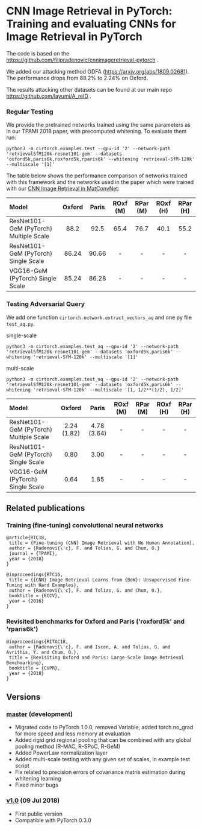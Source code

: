 # CNN Image Retrieval in PyTorch: Training and evaluating CNNs for Image Retrieval in PyTorch

The code is based on the https://github.com/filipradenovic/cnnimageretrieval-pytorch .

We added our attacking method ODFA (https://arxiv.org/abs/1809.02681).  The performance drops from 88.2% to 2.24% on Oxford.

The results attacking other datasets can be found at our main repo https://github.com/layumi/A_reID .

### Regular Testing

We provide the pretrained networks trained using the same parameters as in our TPAMI 2018 paper, with precomputed whitening. To evaluate them run:
```
python3 -m cirtorch.examples.test --gpu-id '2' --network-path 'retrievalSfM120k-resnet101-gem' --datasets 'oxford5k,paris6k,roxford5k,rparis6k' --whitening 'retrieval-SfM-120k' --multiscale '[1]'
```

The table below shows the performance comparison of networks trained with this framework and the networks used in the paper which were trained with our [CNN Image Retrieval in MatConvNet](https://github.com/filipradenovic/cnnimageretrieval):

| Model | Oxford | Paris | ROxf (M) | RPar (M) | ROxf (H) | RPar (H) |
|:------|:------:|:------:|:------:|:------:|:------:|:------:|
| ResNet101-GeM (PyTorch) Multiple Scale | 88.2 | 92.5 | 65.4 | 76.7 | 40.1 | 55.2 |
| ResNet101-GeM (PyTorch) Single Scale   | 86.24 |  90.66  | - | - | - | - |
| VGG16-GeM (PyTorch) Single Scale   | 85.24 |  86.28  | - | - | - | - |

### Testing Adversarial Query
We add one function `cirtorch.network.extract_vectors_aq` and one py file `test_aq.py`.

single-scale
```
python3 -m cirtorch.examples.test_aq --gpu-id '2' --network-path 'retrievalSfM120k-resnet101-gem' --datasets 'oxford5k,paris6k' --whitening 'retrieval-SfM-120k' --multiscale '[1]'
```

multi-scale
```
python3 -m cirtorch.examples.test_aq --gpu-id '2' --network-path 'retrievalSfM120k-resnet101-gem' --datasets 'oxford5k,paris6k' --whitening 'retrieval-SfM-120k' --multiscale '[1, 1/2**(1/2), 1/2]'
```

| Model | Oxford | Paris | ROxf (M) | RPar (M) | ROxf (H) | RPar (H) |
|:------|:------:|:------:|:------:|:------:|:------:|:------:|
| ResNet101-GeM (PyTorch) Multiple Scale | 2.24 (1.82) | 4.78 (3.64) | - | - | - | - |
| ResNet101-GeM (PyTorch) Single Scale  | 0.80 | 3.00 | - | - | - | - |
| VGG16-GeM (PyTorch) Single Scale   | 0.64 | 1.85 | - | - | - | - |

## Related publications

### Training (fine-tuning) convolutional neural networks 
```
@article{RTC18,
 title = {Fine-tuning {CNN} Image Retrieval with No Human Annotation},
 author = {Radenovi{\'c}, F. and Tolias, G. and Chum, O.}
 journal = {TPAMI},
 year = {2018}
}
```
```
@inproceedings{RTC16,
 title = {{CNN} Image Retrieval Learns from {BoW}: Unsupervised Fine-Tuning with Hard Examples},
 author = {Radenovi{\'c}, F. and Tolias, G. and Chum, O.},
 booktitle = {ECCV},
 year = {2016}
}
```

### Revisited benchmarks for Oxford and Paris ('roxford5k' and 'rparis6k')
```
@inproceedings{RITAC18,
 author = {Radenovi{\'c}, F. and Iscen, A. and Tolias, G. and Avrithis, Y. and Chum, O.},
 title = {Revisiting Oxford and Paris: Large-Scale Image Retrieval Benchmarking},
 booktitle = {CVPR},
 year = {2018}
}
```

## Versions

### [master](https://github.com/filipradenovic/cnnimageretrieval-pytorch/tree/master) (development)

- Migrated code to PyTorch 1.0.0, removed Variable, added torch.no_grad for more speed and less memory at evaluation
- Added rigid grid regional pooling that can be combined with any global pooling method (R-MAC, R-SPoC, R-GeM)
- Added PowerLaw normalization layer
- Added multi-scale testing with any given set of scales, in example test script
- Fix related to precision errors of covariance matrix estimation during whitening learning
- Fixed minor bugs

### [v1.0](https://github.com/filipradenovic/cnnimageretrieval-pytorch/tree/v1.0) (09 Jul 2018)

- First public version
- Compatible with PyTorch 0.3.0
